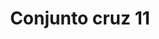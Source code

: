 ---
title: Conjunto cruz 11
date: 
draft: false

# descripcion
description : Conjunto de cadena y dije con detalle en microcubic en plata 925. Largo de cadena 40, 45 o 50 cm a elección.

materials: 

color: 

dimensions: 

code: 06-26-0833

type: "Conjuntos"

categories: []

price: $4.290,00

price_eftvo: $3.650,00

# Images
# first image will be shown in the product page
images:
  # - image: "images/path_to_image"
  # La ubicacion de las imagenes es imagenes/Conjuntos/Conjuntos.Cadena y Dije/06-26-0833-conjunto-cruz-11
  - image: "./images/conjuntos/cadena_y_dije/06-26-0833-conjunto-cruz-11.jpg"
---
